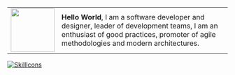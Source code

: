 |   |    |
|- |- |
| <img src="https://media.giphy.com/media/WUlplcMpOCEmTGBtBW/giphy.gif" width="100">    | **Hello World**, I am a software developer and designer, leader of development teams, I am an enthusiast of good practices, promoter of agile methodologies and modern architectures.     |

[![SkillIcons](https://skillicons.dev/icons?i=js,react,nodejs,express,ts,go,flutter,aws,azure,mongodb,postgres,mysql,sequelize,linux,bash,docker,git,github,html,css,bootstrap,ai,kotlin,laravel)](https://skillicons.dev)<br/>
